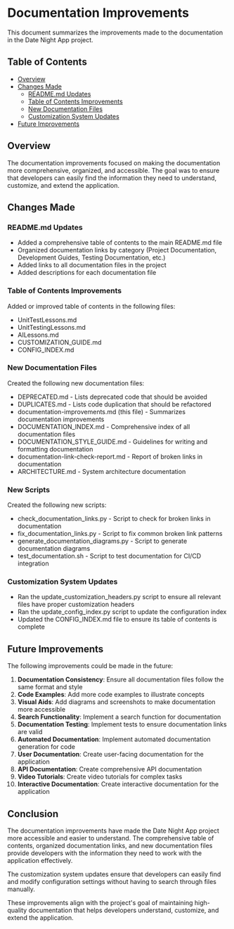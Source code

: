 # Documentation Improvements

This document summarizes the improvements made to the documentation in the Date Night App project.

## Table of Contents

- [Overview](#overview)
- [Changes Made](#changes-made)
  - [README.md Updates](#readmemd-updates)
  - [Table of Contents Improvements](#table-of-contents-improvements)
  - [New Documentation Files](#new-documentation-files)
  - [Customization System Updates](#customization-system-updates)
- [Future Improvements](#future-improvements)

## Overview

The documentation improvements focused on making the documentation more comprehensive, organized, and accessible. The goal was to ensure that developers can easily find the information they need to understand, customize, and extend the application.

## Changes Made

### README.md Updates

- Added a comprehensive table of contents to the main README.md file
- Organized documentation links by category (Project Documentation, Development Guides, Testing Documentation, etc.)
- Added links to all documentation files in the project
- Added descriptions for each documentation file

### Table of Contents Improvements

Added or improved table of contents in the following files:

- UnitTestLessons.md
- UnitTestingLessons.md
- AILessons.md
- CUSTOMIZATION_GUIDE.md
- CONFIG_INDEX.md

### New Documentation Files

Created the following new documentation files:

- DEPRECATED.md - Lists deprecated code that should be avoided
- DUPLICATES.md - Lists code duplication that should be refactored
- documentation-improvements.md (this file) - Summarizes documentation improvements
- DOCUMENTATION_INDEX.md - Comprehensive index of all documentation files
- DOCUMENTATION_STYLE_GUIDE.md - Guidelines for writing and formatting documentation
- documentation-link-check-report.md - Report of broken links in documentation
- ARCHITECTURE.md - System architecture documentation

### New Scripts

Created the following new scripts:

- check_documentation_links.py - Script to check for broken links in documentation
- fix_documentation_links.py - Script to fix common broken link patterns
- generate_documentation_diagrams.py - Script to generate documentation diagrams
- test_documentation.sh - Script to test documentation for CI/CD integration

### Customization System Updates

- Ran the update_customization_headers.py script to ensure all relevant files have proper customization headers
- Ran the update_config_index.py script to update the configuration index
- Updated the CONFIG_INDEX.md file to ensure its table of contents is complete

## Future Improvements

The following improvements could be made in the future:

1. **Documentation Consistency**: Ensure all documentation files follow the same format and style
2. **Code Examples**: Add more code examples to illustrate concepts
3. **Visual Aids**: Add diagrams and screenshots to make documentation more accessible
4. **Search Functionality**: Implement a search function for documentation
5. **Documentation Testing**: Implement tests to ensure documentation links are valid
6. **Automated Documentation**: Implement automated documentation generation for code
7. **User Documentation**: Create user-facing documentation for the application
8. **API Documentation**: Create comprehensive API documentation
9. **Video Tutorials**: Create video tutorials for complex tasks
10. **Interactive Documentation**: Create interactive documentation for the application

## Conclusion

The documentation improvements have made the Date Night App project more accessible and easier to understand. The comprehensive table of contents, organized documentation links, and new documentation files provide developers with the information they need to work with the application effectively.

The customization system updates ensure that developers can easily find and modify configuration settings without having to search through files manually.

These improvements align with the project's goal of maintaining high-quality documentation that helps developers understand, customize, and extend the application.